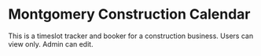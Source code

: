 # Montgomery Construction Calendar



This is a timeslot tracker and booker for a construction business. Users can view only. Admin can edit. 

